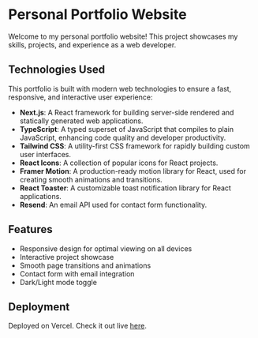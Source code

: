 # Personal Portfolio Website

Welcome to my personal portfolio website! This project showcases my skills, projects, and experience as a web developer.

## Technologies Used

This portfolio is built with modern web technologies to ensure a fast, responsive, and interactive user experience:

- **Next.js**: A React framework for building server-side rendered and statically generated web applications.
- **TypeScript**: A typed superset of JavaScript that compiles to plain JavaScript, enhancing code quality and developer productivity.
- **Tailwind CSS**: A utility-first CSS framework for rapidly building custom user interfaces.
- **React Icons**: A collection of popular icons for React projects.
- **Framer Motion**: A production-ready motion library for React, used for creating smooth animations and transitions.
- **React Toaster**: A customizable toast notification library for React applications.
- **Resend**: An email API used for contact form functionality.

## Features

- Responsive design for optimal viewing on all devices
- Interactive project showcase
- Smooth page transitions and animations
- Contact form with email integration
- Dark/Light mode toggle

## Deployment

Deployed on Vercel. Check it out live [here](https://rogergraham.fi).
